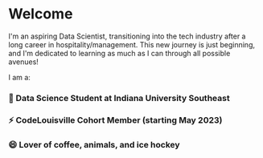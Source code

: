# Welcome
I'm an aspiring Data Scientist, transitioning into the tech industry after a long career in hospitality/management. This new journey is just beginning, and I'm dedicated to learning as much as I can through all possible avenues!

I am a:

### 🌱 Data Science Student at Indiana University Southeast

### ⚡ CodeLouisville Cohort Member (starting May 2023)

### 😄 Lover of coffee, animals, and ice hockey
<!--
**boncz/boncz** is a ✨ _special_ ✨ repository because its `README.md` (this file) appears on your GitHub profile.

Here are some ideas to get you started:

-  I’m currently working on ...
- I’m currently learning ...
- 👯 I’m looking to collaborate on ...
- 🤔 I’m looking for help with ...
- 💬 Ask me about ...
- 📫 How to reach me: ...
-  Pronouns: ...
-  Fun fact: ...
-->
